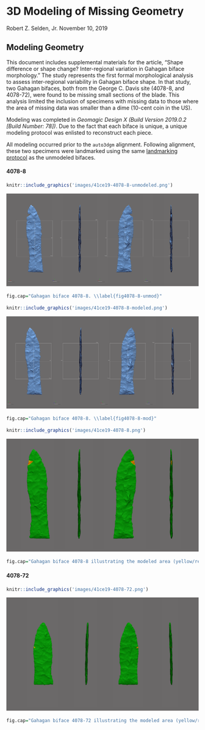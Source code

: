3D Modeling of Missing Geometry
================
Robert Z. Selden, Jr.
November 10, 2019

## Modeling Geometry

This document includes supplemental materials for the article, “Shape
difference or shape change? Inter-regional variation in Gahagan biface
morphology.” The study represents the first formal morphological
analysis to assess inter-regional variability in Gahagan biface shape.
In that study, two Gahagan bifaces, both from the George C. Davis site
(4078-8, and 4078-72), were found to be missing small sections of the
blade. This analysis limited the inclusion of specimens with missing
data to those where the area of missing data was smaller than a dime
(10-cent coin in the US).

Modeling was completed in *Geomagic Design X (Build Version 2019.0.2
\[Build Number: 78\])*. Due to the fact that each biface is unique, a
unique modeling protocol was enlisted to reconstruct each piece.

All modeling occurred prior to the `auto3dgm` alignment. Following
alignment, these two specimens were landmarked using the same
[landmarking protocol](landmarking-protocol.md) as the unmodeled
bifaces.

#### 4078-8

``` r
knitr::include_graphics('images/41ce19-4078-8-unmodeled.png')
```

![](images/41ce19-4078-8-unmodeled.png)<!-- -->

``` r
fig.cap="Gahagan biface 4078-8. \\label{fig4078-8-unmod}"
```

``` r
knitr::include_graphics('images/41ce19-4078-8-modeled.png')
```

![](images/41ce19-4078-8-modeled.png)<!-- -->

``` r
fig.cap="Gahagan biface 4078-8. \\label{fig4078-8-mod}"
```

``` r
knitr::include_graphics('images/41ce19-4078-8.png')
```

![](images/41ce19-4078-8.png)<!-- -->

``` r
fig.cap="Gahagan biface 4078-8 illustrating the modeled area (yellow/red) contrasted with the original specimen (green). \\label{fig4078-8-dev}"
```

#### 4078-72

``` r
knitr::include_graphics('images/41ce19-4078-72.png')
```

![](images/41ce19-4078-72.png)<!-- -->

``` r
fig.cap="Gahagan biface 4078-72 illustrating the modeled area (yellow/red) contrasted with the original specimen (green). \\label{fig4078-72}"
```
